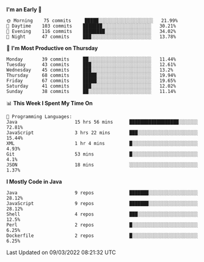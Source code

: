 <!--START_SECTION:waka-->
**I'm an Early 🐤** 

```text
🌞 Morning    75 commits     █████░░░░░░░░░░░░░░░░░░░░   21.99% 
🌆 Daytime    103 commits    ███████░░░░░░░░░░░░░░░░░░   30.21% 
🌃 Evening    116 commits    ████████░░░░░░░░░░░░░░░░░   34.02% 
🌙 Night      47 commits     ███░░░░░░░░░░░░░░░░░░░░░░   13.78%

```
📅 **I'm Most Productive on Thursday** 

```text
Monday       39 commits     ██░░░░░░░░░░░░░░░░░░░░░░░   11.44% 
Tuesday      43 commits     ███░░░░░░░░░░░░░░░░░░░░░░   12.61% 
Wednesday    45 commits     ███░░░░░░░░░░░░░░░░░░░░░░   13.2% 
Thursday     68 commits     █████░░░░░░░░░░░░░░░░░░░░   19.94% 
Friday       67 commits     █████░░░░░░░░░░░░░░░░░░░░   19.65% 
Saturday     41 commits     ███░░░░░░░░░░░░░░░░░░░░░░   12.02% 
Sunday       38 commits     ██░░░░░░░░░░░░░░░░░░░░░░░   11.14%

```


📊 **This Week I Spent My Time On** 

```text
💬 Programming Languages: 
Java                     15 hrs 56 mins      ██████████████████░░░░░░░   72.81% 
JavaScript               3 hrs 22 mins       ███░░░░░░░░░░░░░░░░░░░░░░   15.44% 
XML                      1 hr 4 mins         █░░░░░░░░░░░░░░░░░░░░░░░░   4.93% 
Git                      53 mins             █░░░░░░░░░░░░░░░░░░░░░░░░   4.1% 
JSON                     18 mins             ░░░░░░░░░░░░░░░░░░░░░░░░░   1.37%

```

**I Mostly Code in Java** 

```text
Java                     9 repos             ███████░░░░░░░░░░░░░░░░░░   28.12% 
JavaScript               9 repos             ███████░░░░░░░░░░░░░░░░░░   28.12% 
Shell                    4 repos             ███░░░░░░░░░░░░░░░░░░░░░░   12.5% 
Perl                     2 repos             █░░░░░░░░░░░░░░░░░░░░░░░░   6.25% 
Dockerfile               2 repos             █░░░░░░░░░░░░░░░░░░░░░░░░   6.25%

```



 Last Updated on 09/03/2022 08:21:32 UTC
<!--END_SECTION:waka-->
